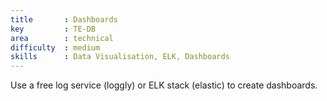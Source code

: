 ```yaml
---
title       : Dashboards
key         : TE-DB
area        : technical
difficulty  : medium
skills      : Data Visualisation, ELK, Dashboards
---
```


Use a free log service (loggly) or ELK stack (elastic) to create dashboards.